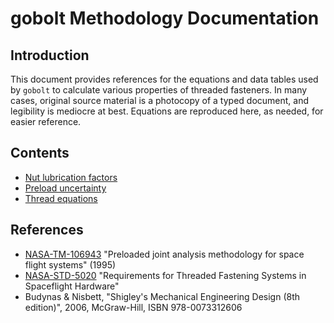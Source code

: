 # gobolt Methodology Documentation

## Introduction
This document provides references for the equations and data tables used by `gobolt` to calculate various properties of threaded fasteners. In many cases, original source material is a photocopy of a typed document, and legibility is mediocre at best. Equations are reproduced here, as needed, for easier reference.

## Contents
- [Nut lubrication factors](nut_factors.md)
- [Preload uncertainty](preload_uncertainty.md)
- [Thread equations](thread_eqs.md)

## References
- [NASA-TM-106943](https://ntrs.nasa.gov/citations/19960012183) "Preloaded joint analysis methodology for space flight systems" (1995)
- [NASA-STD-5020](https://standards.nasa.gov/standard/nasa/nasa-std-5020) "Requirements for Threaded Fastening Systems in Spaceflight Hardware"
- Budynas & Nisbett, "Shigley's Mechanical Engineering Design (8th edition)", 2006, McGraw-Hill, ISBN 978-0073312606 